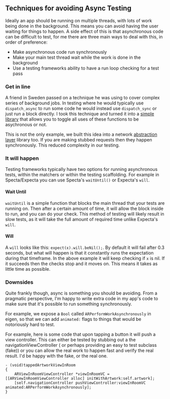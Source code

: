 
## Techniques for avoiding Async Testing

Ideally an app should be running on multiple threads, with lots of work being done in the background. This means you can avoid having the user waiting for things to happen. A side effect of this is that asynchronous code can be difficult to test, for me there are three main ways to deal with this, in order of preference:

* Make asynchronous code run synchronously
* Make your main test thread wait while the work is done in the background
* Use a testing frameworks ability to have a run loop checking for a test pass

### Get in line

A friend in Sweden passed on a technique he was using to cover complex series of background jobs. In testing where he would typically use `dispatch_async` to run some code he would instead use `dispatch_sync` or just run a block directly. I took this technique and turned it into a [simple library][ar_dispatch] that allows you to toggle all uses of these functions to be asychronous or not.

This is not the only example, we built this idea into a network [abstraction layer][moya] library too. If you are making stubbed requests then they happen synchronously. This reduced complexity in our testing.

### It will happen

Testing frameworks typically have two options for running asynchronous tests, within the matchers or within the testing scaffolding. For example in Specta/Expecta you can use Specta's `waitUntil()` or Expecta's `will`.

#### Wait Until

`waitUntil` is a simple function that blocks the main thread that your tests are running on. Then after a certain amount of time, it will allow the block inside to run, and you can do your check. This method of testing will likely result in slow tests, as it will take the full amount of required time unlike Expecta's `will`.

#### Will

A `will` looks like this: `expect(x).will.beNil();`. By default it will fail after 0.3 seconds, but what will happen is that it constantly runs the expectation during that timeframe. In the above example it will keep checking if `x` is nil. If it succeeds then the  checks stop and it moves on. This means it takes as little time as possible.

### Downsides

Quite frankly though, async is something you should be avoiding. From a pragmatic perspective, I'm happy to write extra code in my app's code to make sure that it's possible to run something synchronously.

For example, we expose a `Bool` called `ARPerformWorkAsynchronously` in eigen, so that we can add `animated:` flags to things that would be notoriously hard to test.

For example, here is some code that upon tapping a button it will push a view controller. This can either be tested by stubbing out a the navigationViewController ( or perhaps providing an easy to test subclass (fake)) or you can allow the real work to happen fast and verify the real result. I'd be happy with the fake, or the real one.

```
- (void)tappedArtworkViewInRoom
{
    ARViewInRoomViewController *viewInRoomVC = [[ARViewInRoomViewController alloc] initWithArtwork:self.artwork];
    [self.navigationController pushViewController:viewInRoomVC animated:ARPerformWorkAsynchronously];
}
```

[ar_dispatch]:	https://github.com/orta/ar_dispatch
[moya]:	https://github.com/ashfurrow/Moya
